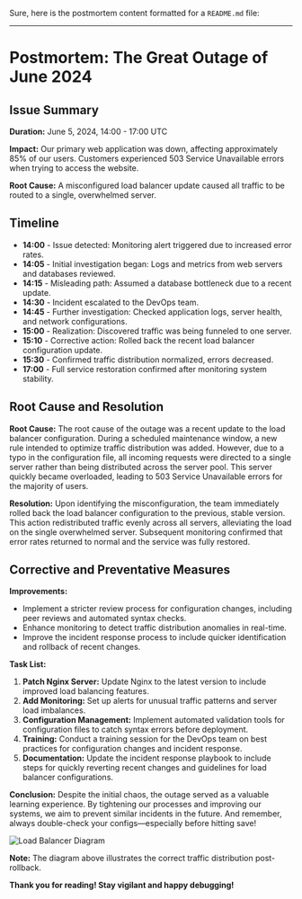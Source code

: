 Sure, here is the postmortem content formatted for a `README.md` file:

---

# Postmortem: The Great Outage of June 2024

## Issue Summary

**Duration:** June 5, 2024, 14:00 - 17:00 UTC

**Impact:** Our primary web application was down, affecting approximately 85% of our users. Customers experienced 503 Service Unavailable errors when trying to access the website.

**Root Cause:** A misconfigured load balancer update caused all traffic to be routed to a single, overwhelmed server.

## Timeline

- **14:00** - Issue detected: Monitoring alert triggered due to increased error rates.
- **14:05** - Initial investigation began: Logs and metrics from web servers and databases reviewed.
- **14:15** - Misleading path: Assumed a database bottleneck due to a recent update.
- **14:30** - Incident escalated to the DevOps team.
- **14:45** - Further investigation: Checked application logs, server health, and network configurations.
- **15:00** - Realization: Discovered traffic was being funneled to one server.
- **15:10** - Corrective action: Rolled back the recent load balancer configuration update.
- **15:30** - Confirmed traffic distribution normalized, errors decreased.
- **17:00** - Full service restoration confirmed after monitoring system stability.

## Root Cause and Resolution

**Root Cause:**
The root cause of the outage was a recent update to the load balancer configuration. During a scheduled maintenance window, a new rule intended to optimize traffic distribution was added. However, due to a typo in the configuration file, all incoming requests were directed to a single server rather than being distributed across the server pool. This server quickly became overloaded, leading to 503 Service Unavailable errors for the majority of users.

**Resolution:**
Upon identifying the misconfiguration, the team immediately rolled back the load balancer configuration to the previous, stable version. This action redistributed traffic evenly across all servers, alleviating the load on the single overwhelmed server. Subsequent monitoring confirmed that error rates returned to normal and the service was fully restored.

## Corrective and Preventative Measures

**Improvements:**
- Implement a stricter review process for configuration changes, including peer reviews and automated syntax checks.
- Enhance monitoring to detect traffic distribution anomalies in real-time.
- Improve the incident response process to include quicker identification and rollback of recent changes.

**Task List:**
1. **Patch Nginx Server:** Update Nginx to the latest version to include improved load balancing features.
2. **Add Monitoring:** Set up alerts for unusual traffic patterns and server load imbalances.
3. **Configuration Management:** Implement automated validation tools for configuration files to catch syntax errors before deployment.
4. **Training:** Conduct a training session for the DevOps team on best practices for configuration changes and incident response.
5. **Documentation:** Update the incident response playbook to include steps for quickly reverting recent changes and guidelines for load balancer configurations.

**Conclusion:**
Despite the initial chaos, the outage served as a valuable learning experience. By tightening our processes and improving our systems, we aim to prevent similar incidents in the future. And remember, always double-check your configs—especially before hitting save!

![Load Balancer Diagram](https://example.com/diagram.png)

**Note:** The diagram above illustrates the correct traffic distribution post-rollback.

**Thank you for reading! Stay vigilant and happy debugging!**

